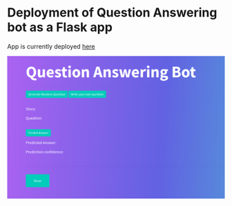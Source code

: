 # Deployment of Question Answering bot as a Flask app

App is currently deployed [here](https://memory-networks.cytr.us/)

![image](preview.png)
